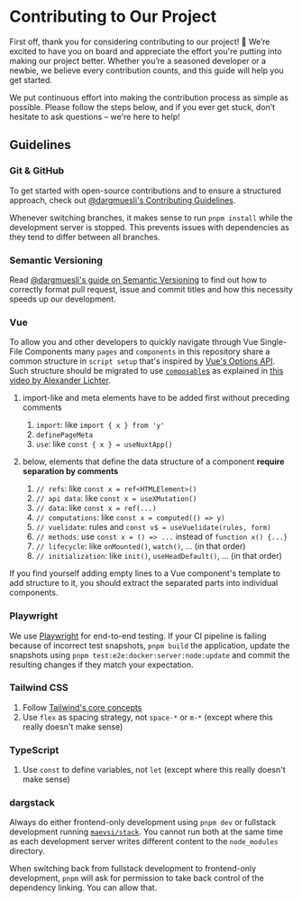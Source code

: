 # Contributing to Our Project

First off, thank you for considering contributing to our project! 🎉 We’re excited to have you on board and appreciate the effort you're putting into making our project better. Whether you’re a seasoned developer or a newbie, we believe every contribution counts, and this guide will help you get started.

We put continuous effort into making the contribution process as simple as possible. Please follow the steps below, and if you ever get stuck, don’t hesitate to ask questions – we're here to help!


## Guidelines

### Git & GitHub

To get started with open-source contributions and to ensure a structured approach, check out [@dargmuesli's Contributing Guidelines](https://gist.github.com/dargmuesli/430b7d902a22df02d88d1969a22a81b5#contribution-workflow).

Whenever switching branches, it makes sense to run `pnpm install` while the development server is stopped. This prevents issues with dependencies as they tend to differ between all branches.

### Semantic Versioning

Read [@dargmuesli's guide on Semantic Versioning](https://gist.github.com/dargmuesli/430b7d902a22df02d88d1969a22a81b5#file-semantic-versioning-md) to find out how to correctly format pull request, issue and commit titles and how this necessity speeds up our development.

### Vue

To allow you and other developers to quickly navigate through Vue Single-File Components many `pages` and `components` in this repository share a common structure in `script setup` that's inspired by [Vue's Options API](https://vueschool.io/articles/vuejs-tutorials/options-api-vs-composition-api/).
Such structure should be migrated to use [`composable`s](https://nuxt.com/docs/guide/directory-structure/composables) as explained in [this video by Alexander Lichter](https://www.youtube.com/watch?v=iKaDFAxzJyw).

1. import-like and meta elements have to be added first without preceding comments
    1. `import`: like `import { x } from 'y'`
    1. `definePageMeta`
    1. `use`: like `const { x } = useNuxtApp()`

1. below, elements that define the data structure of a component **require separation by comments**
    1. `// refs`: like `const x = ref<HTMLElement>()`
    1. `// api data`: like `const x = useXMutation()`
    1. `// data`: like `const x = ref(...)`
    1. `// computations`: like `const x = computed(() => y)`
    1. `// vuelidate`: rules and `const v$ = useVuelidate(rules, form)`
    1. `// methods`: use `const x = () => ...` instead of `function x() {...}`
    1. `// lifecycle`: like `onMounted()`, `watch()`, ... (in that order)
    1. `// initialization`: like `init()`, `useHeadDefault()`, ... (in that order)

If you find yourself adding empty lines to a Vue component's template to add structure to it, you should extract the separated parts into individual components.

### Playwright

We use [Playwright](https://playwright.dev/docs/intro) for end-to-end testing.
If your CI pipeline is failing because of incorrect test snapshots, `pnpm build` the application, update the snapshots using `pnpm test:e2e:docker:server:node:update` and commit the resulting changes if they match your expectation.

### Tailwind CSS

1. Follow [Tailwind's core concepts](https://tailwindcss.com/docs)
1. Use `flex` as spacing strategy, not `space-*` or `m-*` (except where this really doesn't make sense)

### TypeScript

1. Use `const` to define variables, not `let` (except where this really doesn't make sense)

### dargstack

Always do either frontend-only development using `pnpm dev` or fullstack development running [`maevsi/stack`](https://github.com/maevsi/stack).
You cannot run both at the same time as each development server writes different content to the `node_modules` directory.

When switching back from fullstack development to frontend-only development, `pnpm` will ask for permission to take back control of the dependency linking.
You can allow that.

